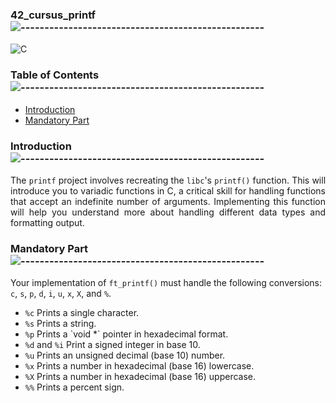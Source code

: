 <div align="left">

### 42_cursus_printf ![---------------------------------------------------](https://raw.githubusercontent.com/andreasbm/readme/master/assets/lines/rainbow.png)

<div align="left">
    
![C](https://img.shields.io/badge/c-%2300599C.svg?style=for-the-badge&logo=c&logoColor=white)

<nav>
    
### Table of Contents ![---------------------------------------------------](https://raw.githubusercontent.com/andreasbm/readme/master/assets/lines/rainbow.png)

<ul>
    <li><a href="#Introduction">Introduction</a></li>
    <li><a href="#Mandatory Part">Mandatory Part</a></li>
</ul>
</nav>

### Introduction ![---------------------------------------------------](https://raw.githubusercontent.com/andreasbm/readme/master/assets/lines/rainbow.png)
<section id="Introduction">

<div align="justify">

The `printf` project involves recreating the `libc`'s `printf()` function. This will introduce you to variadic functions in C, a critical skill for handling functions that accept an indefinite number of arguments. Implementing this function will help you understand more about handling different data types and formatting output.

<div align="left">

### Mandatory Part ![---------------------------------------------------](https://raw.githubusercontent.com/andreasbm/readme/master/assets/lines/rainbow.png)
<section id="Mandatory Part">

Your implementation of `ft_printf()` must handle the following conversions: `c`, `s`, `p`, `d`, `i`, `u`, `x`, `X`, and `%`.
<ul>
    <li><code>%c</code> Prints a single character.</li>
    <li><code>%s</code> Prints a string.</li>
    <li><code>%p</code> Prints a `void *` pointer in hexadecimal format.</li>
    <li><code>%d</code> and <code>%i</code> Print a signed integer in base 10.</li>
    <li><code>%u</code> Prints an unsigned decimal (base 10) number.</li>
    <li><code>%x</code> Prints a number in hexadecimal (base 16) lowercase.</li>
    <li><code>%X</code> Prints a number in hexadecimal (base 16) uppercase.</li>
    <li><code>%%</code> Prints a percent sign.</li>
</ul>
</div>
</section>
